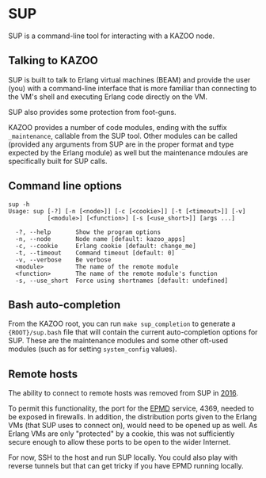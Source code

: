 # SUP

SUP is a command-line tool for interacting with a KAZOO node.

## Talking to KAZOO

SUP is built to talk to Erlang virtual machines (BEAM) and provide the user (you) with a command-line interface that is more familiar than connecting to the VM's shell and executing Erlang code directly on the VM.

SUP also provides some protection from foot-guns.

KAZOO provides a number of code modules, ending with the suffix `_maintenance`, callable from the SUP tool. Other modules can be called (provided any arguments from SUP are in the proper format and type expected by the Erlang module) as well but the maintenance mdoules are specifically built for SUP calls.

## Command line options

```shell
sup -h
Usage: sup [-?] [-n [<node>]] [-c [<cookie>]] [-t [<timeout>]] [-v]
           [<module>] [<function>] [-s [<use_short>]] [args ...]

  -?, --help       Show the program options
  -n, --node       Node name [default: kazoo_apps]
  -c, --cookie     Erlang cookie [default: change_me]
  -t, --timeout    Command timeout [default: 0]
  -v, --verbose    Be verbose
  <module>         The name of the remote module
  <function>       The name of the remote module's function
  -s, --use_short  Force using shortnames [default: undefined]
```

## Bash auto-completion

From the KAZOO root, you can run `make sup_completion` to generate a `{ROOT}/sup.bash` file that will contain the current auto-completion options for SUP. These are the maintenance modules and some other oft-used modules (such as for setting `system_config` values).

## Remote hosts

The ability to connect to remote hosts was removed from SUP in [2016](https://github.com/2600hz/kazoo/pull/2555/).

To permit this functionality, the port for the [EPMD](http://erlang.org/doc/man/epmd.html) service, 4369, needed to be exposed in firewalls. In addition, the distribution ports given to the Erlang VMs (that SUP uses to connect on), would need to be opened up as well. As Erlang VMs are only "protected" by a cookie, this was not sufficiently secure enough to allow these ports to be open to the wider Internet.

For now, SSH to the host and run SUP locally. You could also play with reverse tunnels but that can get tricky if you have EPMD running locally.
